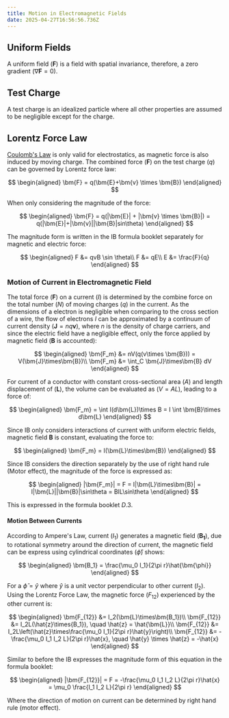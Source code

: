 ```yaml
---
title: Motion in Electromagnetic Fields
date: 2025-04-27T16:56:56.736Z
---
```


## Uniform Fields

A uniform field ($\bm{F}$) is a field with spatial invariance, therefore, a zero gradient ($\nabla \bm{F} = 0$).

## Test Charge

A test charge is an idealized particle where all other properties are assumed to be negligible except for the charge.

## Lorentz Force Law

[Coulomb's Law](./ElectricAndMagneticFields.md#coulombs-law) is only valid for electrostatics, as magnetic force is also induced by moving charge. The combined force ($\bm{F}$) on the test charge ($q$) can be governed by Lorentz force law:

$$
\begin{aligned}
    \bm{F} = q(\bm{E}+\bm{v} \times \bm{B})
\end{aligned}
$$

When only considering the magnitude of the force:

$$
\begin{aligned}
    \bm{F} = q(|\bm{E}| + |\bm{v} \times \bm{B}|) = q(|\bm{E}|+|\bm{v}||\bm{B}|sin\theta)
\end{aligned}
$$

The magnitude form is written in the IB formula booklet separately for magnetic and electric force:

$$
\begin{aligned}
    F &= qvB \sin \theta\\
    F &= qE\\
    E &= \frac{F}{q}
\end{aligned}
$$

### Motion of Current in Electromagnetic Field

The total force ($\bm{F}$) on a current ($I$) is determined by the combine force on the total number ($N$) of moving charges ($q$) in the current. As the dimensions of a electron is negligible when comparing to the cross section of a wire, the flow of electrons $I$ can be approximated by a continuum of current density ($\bm{J} = nq\bm{v}$), where $n$ is the density of charge carriers, and since the electric field have a negligible effect, only the force applied by magnetic field ($\bm{B}$ is accounted):

$$
\begin{aligned}
    \bm{F_m} &= nV(q(v\times \bm{B})) = V(\bm{J}\times\bm{B})\\
    \bm{F_m} &= \int_C \bm{J}\times\bm{B} dV
\end{aligned}
$$

For current of a conductor with constant cross-sectional area ($A$) and length displacement of ($\bm{L}$), the volume can be evaluated as ($V = AL$), leading to a force of:

$$
\begin{aligned}
    \bm{F_m} = \int I(d\bm{L})\times B = I \int \bm{B}\times d\bm{L}
\end{aligned}
$$

Since IB only considers interactions of current with uniform electric fields, magnetic field $\bm{B}$ is constant, evaluating the force to:

$$
\begin{aligned}
    \bm{F_m} = I(\bm{L}\times\bm{B})
\end{aligned}
$$

Since IB considers the direction separately by the use of right hand rule (Motor effect), the magnitude of the force is expressed as:

$$
\begin{aligned}
    |\bm{F_m}| = F = I|\bm{L}\times\bm{B}| = I|\bm{L}||\bm{B}|\sin\theta = BIL\sin\theta
\end{aligned}
$$

This is expressed in the formula booklet $D.3$.

#### Motion Between Currents

According to Ampere's Law, current ($I_1$) generates a magnetic field ($\bm{B_1}$), due to rotational symmetry around the direction of current, the magnetic field can be express using cylindrical coordinates ($\hat{\phi}$) shows:

$$
\begin{aligned}
    \bm{B_1} = \frac{\mu_0 I_1}{2\pi r}\hat{\bm{\phi}}
\end{aligned}
$$

For a $\hat{\phi} = \hat{y}$ where $\hat{y}$ is a unit vector perpendicular to other current ($I_2$). Using the Lorentz Force Law, the magnetic force ($F_{12}$) experienced by the other current is:

$$
\begin{aligned}
    \bm{F_{12}} &= I_2(\bm{L}\times\bm{B_1})\\
    \bm{F_{12}} &= I_2L(\hat{z}\times{B_1}), \quad \hat{z} = \hat{\bm{L}}\\
    \bm{F_{12}} &= I_2L\left(\hat{z}\times\frac{\mu_0 I_1}{2\pi r}\hat{y}\right)\\
    \bm{F_{12}} &= -\frac{\mu_0 I_1 I_2 L}{2\pi r}\hat{x}, \quad \hat{y} \times \hat{z} = -\hat{x}
\end{aligned}
$$

Similar to before the IB expresses the magnitude form of this equation in the formula booklet:

$$
\begin{aligned}
    |\bm{F_{12}}| = F = -\frac{\mu_0 I_1 I_2 L}{2\pi r}\hat{x} = \mu_0 \frac{I_1 I_2 L}{2\pi r}
\end{aligned}
$$

Where the direction of motion on current can be determined by right hand rule (motor effect).

